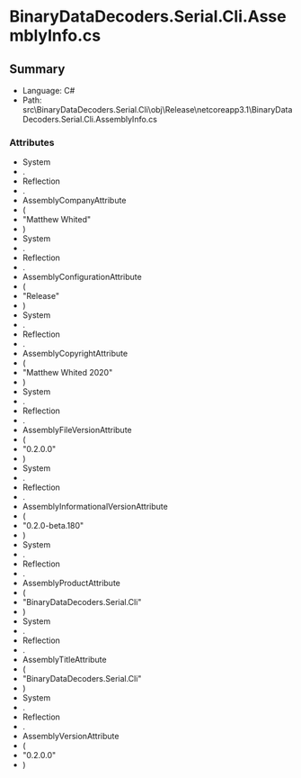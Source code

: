 ﻿# BinaryDataDecoders.Serial.Cli.AssemblyInfo.cs

## Summary

* Language: C#
* Path: src\BinaryDataDecoders.Serial.Cli\obj\Release\netcoreapp3.1\BinaryDataDecoders.Serial.Cli.AssemblyInfo.cs

### Attributes

 - System
 - .
 - Reflection
 - .
 - AssemblyCompanyAttribute
 - (
 - "Matthew Whited"
 - )
 - System
 - .
 - Reflection
 - .
 - AssemblyConfigurationAttribute
 - (
 - "Release"
 - )
 - System
 - .
 - Reflection
 - .
 - AssemblyCopyrightAttribute
 - (
 - "Matthew Whited 2020"
 - )
 - System
 - .
 - Reflection
 - .
 - AssemblyFileVersionAttribute
 - (
 - "0.2.0.0"
 - )
 - System
 - .
 - Reflection
 - .
 - AssemblyInformationalVersionAttribute
 - (
 - "0.2.0-beta.180"
 - )
 - System
 - .
 - Reflection
 - .
 - AssemblyProductAttribute
 - (
 - "BinaryDataDecoders.Serial.Cli"
 - )
 - System
 - .
 - Reflection
 - .
 - AssemblyTitleAttribute
 - (
 - "BinaryDataDecoders.Serial.Cli"
 - )
 - System
 - .
 - Reflection
 - .
 - AssemblyVersionAttribute
 - (
 - "0.2.0.0"
 - )

